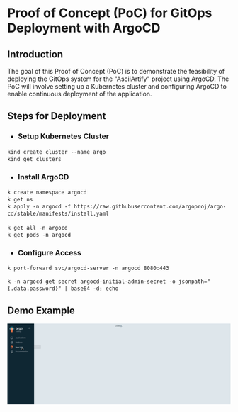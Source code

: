 # Proof of Concept (PoC) for GitOps Deployment with ArgoCD

## Introduction
The goal of this Proof of Concept (PoC) is to demonstrate the feasibility of deploying the GitOps system for the "AsciiArtify" project using ArgoCD. The PoC will involve setting up a Kubernetes cluster and configuring ArgoCD to enable continuous deployment of the application.

## Steps for Deployment

- ### Setup Kubernetes Cluster
```
kind create cluster --name argo
kind get clusters
```

- ### Install ArgoCD
```
k create namespace argocd
k get ns
k apply -n argocd -f https://raw.githubusercontent.com/argoproj/argo-cd/stable/manifests/install.yaml

k get all -n argocd
k get pods -n argocd
```

- ### Configure Access
```
k port-forward svc/argocd-server -n argocd 8080:443
```

```
k -n argocd get secret argocd-initial-admin-secret -o jsonpath="{.data.password}" | base64 -d; echo
```

## Demo Example

![demo](assets/peek-argocd.gif)
